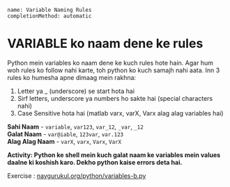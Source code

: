 
```ngMeta
name: Variable Naming Rules
completionMethod: automatic
```
# VARIABLE ko naam dene ke rules

Python mein variables ko naam dene ke kuch rules hote hain. Agar hum woh rules ko follow nahi karte, toh python ko kuch samajh nahi aata. Inn 3 rules ko humesha apne dimaag mein rakhna:

1. Letter ya _ (underscore) se start hota hai
2. Sirf letters, underscore ya numbers ho sakte hai (special characters nahi)
3. Case Sensitive hota hai (matlab varx, varX, Varx alag alag variables hai)

**Sahi Naam** - `variable`,  `var123`,  `var_12`,  `_var`,  `_12`  
**Galat Naam** - `var@iable`, `123var`, `var.123`  
**Alag Alag Naam** - `varX`, `varx`, `Varx`, `VarX`

**Activity: Python ke shell mein kuch galat naam ke variables mein values daalne ki koshish karo. Dekho python kaise errors deta hai.**


Exercise  : [navgurukul.org/python/variables-b.py](http://navgurukul.org/python/variables-b.py)

